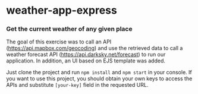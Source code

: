 # weather-app-express

### Get the current weather of any given place

The goal of this exercise was to call an API (https://api.mapbox.com/geocoding) and use the retrieved data to call 
a weather forecast API (https://api.darksky.net/forecast) to run our application. In addition, an UI based on EJS template 
was added. 

Just clone the project and run
`npm install`
and
`npm start`
in your console. If you want to use this project, you should obtain your own keys to access the APIs and substitute `[your-key]` field in the requested URL.
